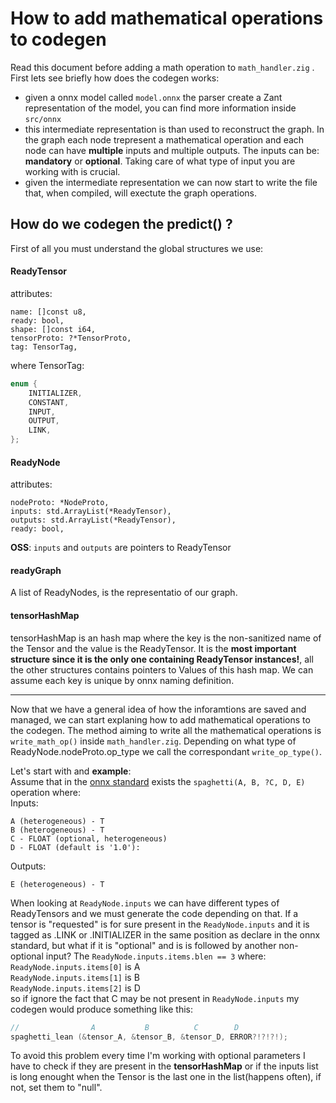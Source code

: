 # How to add mathematical operations to codegen 
Read this document before adding a math operation to `math_handler.zig` .  
First lets see briefly how does the codegen works:  
- given a onnx model called `model.onnx` the parser create a Zant representation of the model, you can find more information inside `src/onnx` 
- this intermediate representation is than used to reconstruct the graph. In the graph each node trepresent a mathematical operation and each node can have **multiple** inputs and multiple outputs.
The inputs can be: **mandatory** or **optional**. Taking care of what type of input you are working with is crucial.
- given the intermediate representation we can now start to write the file that, when compiled, will exectute the graph operations.   
## How do we codegen the predict() ?

First of all you must understand the global structures we use:
#### ReadyTensor
attributes:

    name: []const u8,
    ready: bool,
    shape: []const i64,
    tensorProto: ?*TensorProto,
    tag: TensorTag,
where TensorTag:
```C++
enum {
    INITIALIZER,
    CONSTANT,
    INPUT,
    OUTPUT,
    LINK, 
};
```

#### ReadyNode
attributes:

    nodeProto: *NodeProto,
    inputs: std.ArrayList(*ReadyTensor),
    outputs: std.ArrayList(*ReadyTensor),
    ready: bool,
**OSS**: `inputs` and `outputs` are pointers to ReadyTensor

#### readyGraph
A list of ReadyNodes, is the representatio of our graph.

#### tensorHashMap
tensorHashMap is an hash map where the key is the non-sanitized name of the Tensor and the value is the ReadyTensor. It is the **most important structure since it is the only one containing ReadyTensor instances!**, all the other structures contains pointers to Values of this hash map. We can assume each key is unique by onnx naming definition. 

---

Now that we have a general idea of how the inforamtions are saved and managed, we can start explaning how to add mathematical operations to the codegen.
The method aiming to write all the mathematical operations is `write_math_op()` inside `math_handler.zig`. Depending on what type of ReadyNode.nodeProto.op_type we call the correspondant `write_op_type()`. 
    
Let's start with and **example**:  
Assume that in the [onnx standard](https://onnx.ai/onnx/operators/index.html) exists the `spaghetti(A, B, ?C, D, E)` operation where:  
Inputs:

    A (heterogeneous) - T
    B (heterogeneous) - T
    C - FLOAT (optional, heterogeneous)
    D - FLOAT (default is '1.0'):
Outputs:  

    E (heterogeneous) - T 

When looking at `ReadyNode.inputs` we can have different types of ReadyTensors and we must generate the code depending on that.
If a tensor is "requested" is for sure present in the `ReadyNode.inputs` and it is tagged as .LINK or .INITIALIZER in the same position as declare in the onnx standard, but what if it is "optional" and is is followed by another non-optional input? The `ReadyNode.inputs.items.blen == 3` where:  
`ReadyNode.inputs.items[0]` is A  
`ReadyNode.inputs.items[1]` is B  
`ReadyNode.inputs.items[2]` is D   
so if ignore the fact that C may be not present in `ReadyNode.inputs` my codegen would produce something like this:
```C++
//                A           B          C        D
spaghetti_lean (&tensor_A, &tensor_B, &tensor_D, ERROR?!?!?!);
```
To avoid this problem every time I'm working with optional parameters I have to check if they are present in the **tensorHashMap** or if the inputs list is long enought when the Tensor is the last one in the list(happens often), if not, set them to "null". 

    
    





